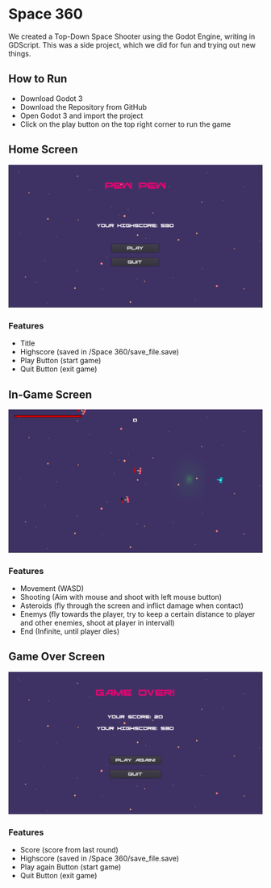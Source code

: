 # Space 360

We created a Top-Down Space Shooter using the Godot Engine, writing in GDScript.
This was a side project, which we did for fun and trying out new things.

## How to Run
- Download Godot 3
- Download the Repository from GitHub
- Open Godot 3 and import the project
- Click on the play button on the top right corner to run the game

## Home Screen
![Game Over](Space%20360/Game%20Over%20Screenshot.png)
### Features
- Title
- Highscore (saved in /Space 360/save_file.save)
- Play Button (start game)
- Quit Button (exit game)


## In-Game Screen
![Gameplay](Space%20360/Gameplay%20Screenshot.png)
### Features
- Movement (WASD)
- Shooting (Aim with mouse and shoot with left mouse button)
- Asteroids (fly through the screen and inflict damage when contact)
- Enemys (fly towards the player, try to keep a certain distance to player and other enemies, shoot at player in intervall)
- End (Infinite, until player dies)


## Game Over Screen
![Homescreen](Space%20360/Homescreen%20Screenshot.png)
### Features
- Score (score from last round)
- Highscore (saved in /Space 360/save_file.save)
- Play again Button (start game)
- Quit Button (exit game)
